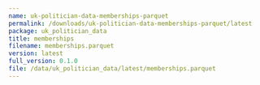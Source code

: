 ```yaml
---
name: uk-politician-data-memberships-parquet
permalink: /downloads/uk-politician-data-memberships-parquet/latest
package: uk_politician_data
title: memberships
filename: memberships.parquet
version: latest
full_version: 0.1.0
file: /data/uk_politician_data/latest/memberships.parquet
---
```

